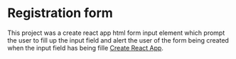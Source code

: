 # Registration form

This project was a create react app html form input element which prompt the user to fill up the input field and alert the user of the form being created when the input field has being fille [Create React App](https://github.com/facebook/create-react-app).
